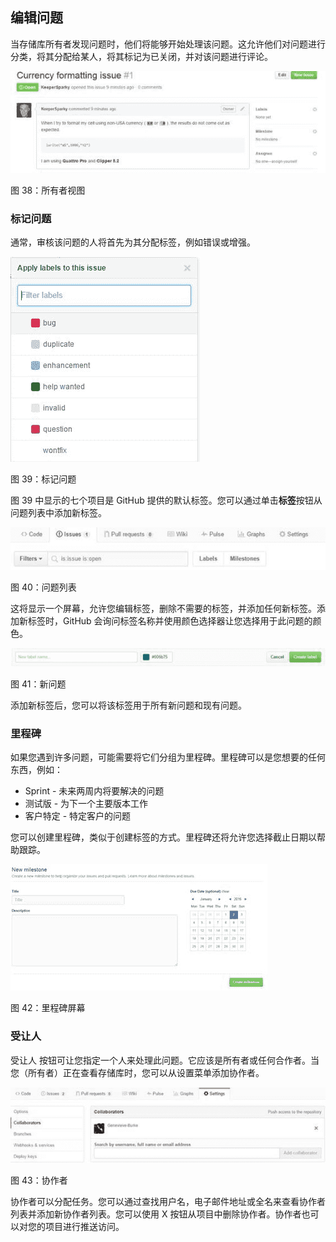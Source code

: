 ## 编辑问题

当存储库所有者发现问题时，他们将能够开始处理该问题。这允许他们对问题进行分类，将其分配给某人，将其标记为已关闭，并对该问题进行评论。

![](img/00042.jpeg)

图 38：所有者视图

### 标记问题

通常，审核该问题的人将首先为其分配标签，例如错误或增强。

![](img/00043.jpeg)

图 39：标记问题

图 39 中显示的七个项目是 GitHub 提供的默认标签。您可以通过单击**标签**按钮从问题列表中添加新标签。

![](img/00044.jpeg)

图 40：问题列表

这将显示一个屏幕，允许您编辑标签，删除不需要的标签，并添加任何新标签。添加新标签时，GitHub 会询问标签名称并使用颜色选择器让您选择用于此问题的颜色。

![](img/00045.jpeg)

图 41：新问题

添加新标签后，您可以将该标签用于所有新问题和现有问题。

### 里程碑

如果您遇到许多问题，可能需要将它们分组为里程碑。里程碑可以是您想要的任何东西，例如：

*   Sprint - 未来两周内将要解决的问题
*   测试版 - 为下一个主要版本工作
*   客户特定 - 特定客户的问题

您可以创建里程碑，类似于创建标签的方式。里程碑还将允许您选择截止日期以帮助跟踪。

![](img/00046.jpeg)

图 42：里程碑屏幕

### 受让人

受让人 按钮可让您指定一个人来处理此问题。它应该是所有者或任何合作者。当您（所有者）正在查看存储库时，您可以从设置菜单添加协作者。

![](img/00047.jpeg)

图 43：协作者

协作者可以分配任务。您可以通过查找用户名，电子邮件地址或全名来查看协作者列表并添加新协作者列表。您可以使用 X 按钮从项目中删除协作者。协作者也可以对您的项目进行推送访问。